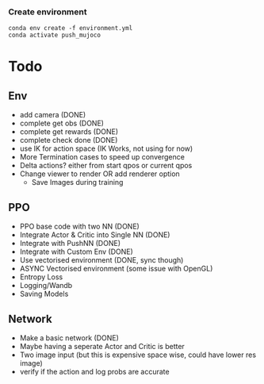 ### Create environment
```
conda env create -f environment.yml
conda activate push_mujoco
```

# Todo
## Env
- add camera (DONE)
- complete get obs (DONE)
- complete get rewards (DONE)
- complete check  done (DONE)
- use IK for action space (IK Works, not using for now)
- More Termination cases to speed up convergence
- Delta actions? either from start qpos or current qpos
- Change viewer to render OR add renderer option
    - Save Images during training

## PPO
- PPO base code with two NN (DONE)
- Integrate Actor & Critic into Single NN (DONE)
- Integrate with PushNN (DONE)
- Integrate with Custom Env (DONE)
- Use vectorised environment (DONE, sync though)
- ASYNC Vectorised environment (some issue with OpenGL)
- Entropy Loss
- Logging/Wandb
- Saving Models

## Network
- Make a basic network (DONE)
- Maybe having a seperate Actor and Critic is better
- Two image input (but this is expensive space wise, could have lower res image)
- verify if the action and log probs are accurate
